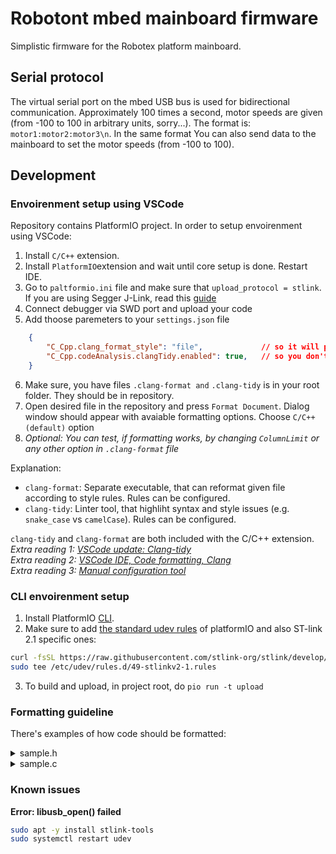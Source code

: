 # Robotont mbed mainboard firmware

Simplistic firmware for the Robotex platform mainboard.

## Serial protocol

The virtual serial port on the mbed USB bus is used for bidirectional communication. Approximately 100 times a second, motor speeds are given (from -100 to 100 in arbitrary units, sorry...). The format is: `motor1:motor2:motor3\n`. In the same format You can also send data to the mainboard to set the motor speeds (from -100 to 100).

## Development

### Envoirenment setup using VSCode

Repository contains PlatformIO project. In order to setup envoirenment using VSCode:

 1. Install `C/C++` extension.
 2. Install `PlatformIO`extension and wait until core setup is done. Restart IDE.
 3. Go to `paltformio.ini` file and make sure that `upload_protocol = stlink`. If you are using Segger J-Link, read this [guide](https://docs.platformio.org/en/stable/plus/debug-tools/jlink.html)
 4. Connect debugger via SWD port and upload your code
 5. Add thoose paremeters to your `settings.json` file
```json
    {
        "C_Cpp.clang_format_style": "file",             // so it will parse file named ".clang-format"
        "C_Cpp.codeAnalysis.clangTidy.enabled": true,   // so you don't need invoke "Run Code Analysis" command manually
    }
```
 6. Make sure, you have files `.clang-format and` `.clang-tidy` is in your root folder. They should be in repository.
 7. Open desired file in the repository and press `Format Document`.  Dialog window should appear with avaiable formatting options. Choose `C/C++ (default)` option
 8. *Optional: You can test, if formatting works, by changing `ColumnLimit` or any other option in `.clang-format` file* 

  Explanation:
  - `clang-format`: Separate executable, that can reformat given file according to style rules. Rules can be configured.
  - `clang-tidy`: Linter tool, that highliht syntax and style issues (e.g. `snake_case` vs `camelCase`). Rules can be configured.
  
`clang-tidy` and `clang-format` are both included with the C/C++ extension. </br>
 *Extra reading 1: [VSCode update: Clang-tidy](https://devblogs.microsoft.com/cppblog/visual-studio-code-c-december-2021-update-clang-tidy/)* </br>
 *Extra reading 2: [VSCode IDE, Code formatting, Clang](https://code.visualstudio.com/docs/cpp/cpp-ide#_code-formatting)* </br>
 *Extra reading 3: [Manual configuration tool](https://zed0.co.uk/clang-format-configurator/)* </br>

### CLI envoirenment setup

 1. Install PlatformIO [CLI](https://docs.platformio.org/en/latest/core/installation.html).
 2. Make sure to add [the standard udev rules](https://docs.platformio.org/en/latest/faq.html#faq-udev-rules) of platformIO and also ST-link 2.1 specific ones:
```sh
curl -fsSL https://raw.githubusercontent.com/stlink-org/stlink/develop/config/udev/rules.d/49-stlinkv2-1.rules
sudo tee /etc/udev/rules.d/49-stlinkv2-1.rules
```
 3. To build and upload, in project root, do `pio run -t upload`

### Formatting guideline

There's examples of how code should be formatted:
<details>
  <summary>sample.h</summary>
  
  `<details>`
```cpp
// To be filled
```
</details>

<details>
  <summary>sample.c</summary>
  
  `<details>` afterward.
```cpp
// To be filled
```
</details>

### Known issues

**Error: libusb_open() failed**
```sh
sudo apt -y install stlink-tools
sudo systemctl restart udev
```
